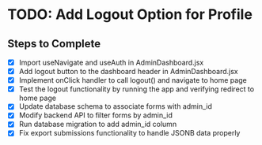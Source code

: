 # TODO: Add Logout Option for Profile

## Steps to Complete

- [x] Import useNavigate and useAuth in AdminDashboard.jsx
- [x] Add logout button to the dashboard header in AdminDashboard.jsx
- [x] Implement onClick handler to call logout() and navigate to home page
- [x] Test the logout functionality by running the app and verifying redirect to home page
- [x] Update database schema to associate forms with admin_id
- [x] Modify backend API to filter forms by admin_id
- [x] Run database migration to add admin_id column
- [x] Fix export submissions functionality to handle JSONB data properly
